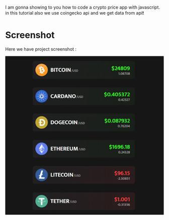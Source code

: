 I am gonna showing to you how to code a crypto price app with javascript. in this tutorial also we use coingecko api and we get data from api❗️

# Screenshot
Here we have project screenshot :

![screenshot](screenshot.jpg)
